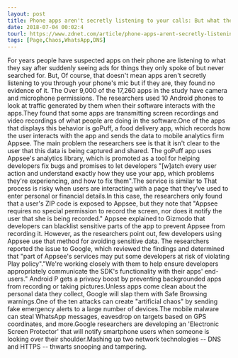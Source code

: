 ```yaml
---
layout: post
title: Phone apps aren't secretly listening to your calls: But what they do is still 'alarming'
date: 2018-07-04 00:02:4
tourl: https://www.zdnet.com/article/phone-apps-arent-secretly-listening-to-your-calls-but-what-they-do-is-still-alarming/
tags: [Page,Chaos,WhatsApp,DNS]
---
```

For years people have suspected apps on their phone are listening to what they say after suddenly seeing ads for things they only spoke of but never searched for. But, Of course, that doesn't mean apps aren't secretly listening to you through your phone's mic but if they are, they found no evidence of it. The Over 9,000 of the 17,260 apps in the study have camera and microphone permissions. The researchers used 10 Android phones to look at traffic generated by them when their software interacts with the apps.They found that some apps are transmitting screen recordings and video recordings of what people are doing in the software.One of the apps that displays this behavior is goPuff, a food delivery app, which records how the user interacts with the app and sends the data to mobile analytics firm Appsee. The main problem the researchers see is that it isn't clear to the user that this data is being captured and shared. The goPuff app uses Appsee's analytics library, which is promoted as a tool for helping developers fix bugs and promises to let developers "[w]atch every user action and understand exactly how they use your app, which problems they're experiencing, and how to fix them".The service is similar to That process is risky when users are interacting with a page that they've used to enter personal or financial details.In this case, the researchers only found that a user's ZIP code is exposed to Appsee, but they note that "Appsee requires no special permission to record the screen, nor does it notify the user that she is being recorded." Appsee explained to Gizmodo that developers can blacklist sensitive parts of the app to prevent Appsee from recording it. However, as the researchers point out, few developers using Appsee use that method for avoiding sensitive data. The researchers reported the issue to Google, which reviewed the findings and determined that "part of Appsee's services may put some developers at risk of violating Play policy"."We're working closely with them to help ensure developers appropriately communicate the SDK's functionality with their apps' end-users." Android P gets a privacy boost by preventing backgrounded apps from recording or taking pictures.Unless apps come clean about the personal data they collect, Google will slap them with Safe Browsing warnings.One of the ten attacks can create "artificial chaos" by sending fake emergency alerts to a large number of devices.The mobile malware can steal WhatsApp messages, eavesdrop on targets based on GPS coordinates, and more.Google researchers are developing an 'Electronic Screen Protector' that will notify smartphone users when someone is looking over their shoulder.Mashing up two network technologies -- DNS and HTTPS -- thwarts snooping and tampering.